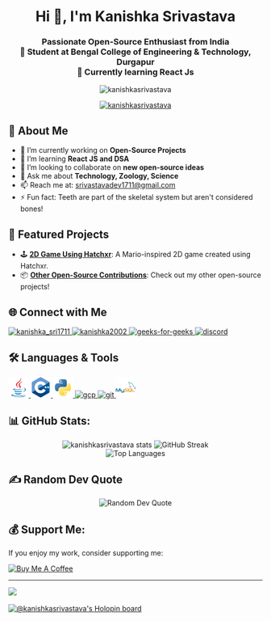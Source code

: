 <h1 align="center">Hi 👋, I'm Kanishka Srivastava</h1>

<h3 align="center">
  Passionate Open-Source Enthusiast from India <br>
  🏫 Student at Bengal College of Engineering & Technology, Durgapur <br>
  🌱 Currently learning React Js
</h3>

<p align="center"> 
  <img src="https://komarev.com/ghpvc/?username=kanishkasrivastava&label=Profile%20views&color=0e75b6&style=flat" alt="kanishkasrivastava" />
</p>

<p align="center"> 
  <a href="https://github.com/ryo-ma/github-profile-trophy">
    <img src="https://github-profile-trophy.vercel.app/?username=kanishkasrivastava&theme=onedark" alt="kanishkasrivastava" />
  </a> 
</p>

## 🚀 About Me

- 🔭 I’m currently working on **Open-Source Projects**
- 🌱 I’m learning **React JS and DSA**
- 👯 I’m looking to collaborate on **new open-source ideas**
- 💬 Ask me about **Technology, Zoology, Science**
- 📫 Reach me at: [srivastavadev1711@gmail.com](mailto:srivastavadev1711@gmail.com)
- ⚡ Fun fact: Teeth are part of the skeletal system but aren't considered bones!

## 📂 Featured Projects

- 🕹️ **[2D Game Using Hatchxr](https://kids.hatchxr.com/@Coder-2022/courses/super-mario)**: A Mario-inspired 2D game created using Hatchxr.
- 📦 **[Other Open-Source Contributions](https://github.com/kanishkasrivastava)**: Check out my other open-source projects!

## 🌐 Connect with Me

<p align="left"> 
  <a href="https://www.hackerrank.com/Kanishka_Sri1711" target="_blank">
    <img src="https://raw.githubusercontent.com/rahuldkjain/github-profile-readme-generator/master/src/images/icons/Social/hackerrank.svg" alt="kanishka_sri1711" height="30" width="40" />
  </a> 
  <a href="https://www.codechef.com/users/kanishka2002" target="_blank">
    <img src="https://cdn.jsdelivr.net/npm/simple-icons@3.1.0/icons/codechef.svg" alt="kanishka2002" height="30" width="40" />
  </a> 
  <a href="https://auth.geeksforgeeks.org/user/kanishka00m1smz5964nkahm684yu4wjx/profile/" target="_blank">
    <img src="https://raw.githubusercontent.com/rahuldkjain/github-profile-readme-generator/master/src/images/icons/Social/geeks-for-geeks.svg" alt="geeks-for-geeks" height="30" width="40" />
  </a>
  <a href="https://discord.gg/.thecodingdiva" target="_blank">
    <img src="https://raw.githubusercontent.com/rahuldkjain/github-profile-readme-generator/master/src/images/icons/Social/discord.svg" alt="discord" height="30" width="40" />
  </a> 
</p>

## 🛠️ Languages & Tools

<p align="left">
  <a href="https://www.java.com" target="_blank" rel="noreferrer">
    <img src="https://raw.githubusercontent.com/devicons/devicon/master/icons/java/java-original.svg" alt="java" width="40" height="40"/>
  </a>
  <a href="https://www.w3schools.com/cpp/" target="_blank" rel="noreferrer">
    <img src="https://raw.githubusercontent.com/devicons/devicon/master/icons/cplusplus/cplusplus-original.svg" alt="cplusplus" width="40" height="40"/>
  </a>
  <a href="https://www.python.org" target="_blank" rel="noreferrer">
    <img src="https://raw.githubusercontent.com/devicons/devicon/master/icons/python/python-original.svg" alt="python" width="40" height="40"/>
  </a>
  <a href="https://cloud.google.com" target="_blank" rel="noreferrer">
    <img src="https://www.vectorlogo.zone/logos/google_cloud/google_cloud-icon.svg" alt="gcp" width="40" height="40"/>
  </a>
  <a href="https://git-scm.com/" target="_blank" rel="noreferrer">
    <img src="https://www.vectorlogo.zone/logos/git-scm/git-scm-icon.svg" alt="git" width="40" height="40"/>
  </a>
  <a href="https://www.mysql.com/" target="_blank" rel="noreferrer">
    <img src="https://raw.githubusercontent.com/devicons/devicon/master/icons/mysql/mysql-original-wordmark.svg" alt="mysql" width="40" height="40"/>
  </a> 
</p>

## 📊 GitHub Stats:

<div align="center">
  <img src="https://github-readme-stats.vercel.app/api?username=kanishkasrivastava&theme=blue-green&hide_border=false&include_all_commits=true&count_private=true" width="48%" alt="kanishkasrivastava stats" />
  <img src="https://github-readme-streak-stats.herokuapp.com/?user=kanishkasrivastava&theme=blue-green&hide_border=false" width="48%" alt="GitHub Streak" />
</div>

<div align="center">
  <img src="https://github-readme-stats.vercel.app/api/top-langs/?username=kanishkasrivastava&theme=blue-green&hide_border=false&include_all_commits=true&count_private=true&layout=compact" width="48%" alt="Top Languages" />
</div>

## ✍️ Random Dev Quote
<p align="center">
  <img src="https://quotes-github-readme.vercel.app/api?type=horizontal&theme=gruvbox" alt="Random Dev Quote"/>
</p>

## 💰 Support Me:

If you enjoy my work, consider supporting me:
<p align="left">
  <a href="https://buymeacoffee.com/Kanishka17" target="_blank">
    <img src="https://img.shields.io/badge/Buy%20Me%20a%20Coffee-ffdd00?style=for-the-badge&logo=buy-me-a-coffee&logoColor=black" alt="Buy Me A Coffee" />
  </a>
</p>

---

[![](https://visitcount.itsvg.in/api?id=kanishkasrivastava&label=Profile%20Views&color=6&icon=0&pretty=true)](https://visitcount.itsvg.in)

[![@kanishkasrivastava's Holopin board](https://holopin.me/kanishkasrivastava#)](https://holopin.io/@kanishkasrivastava#)

<!-- Proudly created with GPRM ( https://gprm.itsvg.in ) -->
